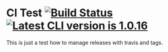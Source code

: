 # CI Test [![Build Status][travis-image]][travis-url] [![Latest CLI version is 1.0.16][cli-ver-img]][cli-dl-url]

This is just a test how to manage releases with travis and tags.

[travis-image]: https://travis-ci.com/rekire/ci-test.svg?branch=master
[travis-url]: https://travis-ci.com/rekire/ci-test
[cli-ver-img]: https://img.shields.io/badge/cli-1.0.16-blue "Latest CLI version is 1.0.16"
[cli-dl-url]: https://www.example.com